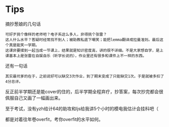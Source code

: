 # Tips

摘抄葱娘的几句话

```
可好歹挑个像样的老师吧？电子系这么多人，非得挑个张雷？
这人什么水平？答疑时经常找不到人；被助教私底下嘲笑；能把lemma翻译成拉曼准则。最后这个真是能笑一学期。
这课非要揉到一起当成一节课上，结果就是知识密度高，讲的很不详细。不是大家想自学，是上课基本上是张雷在自娱自乐（听学长说的），作业里还有很多和课件上不一样的东西。
```

还有一句话

```
其实最坑爹的在于，之前说好可以缺交3次作业，到了期末变成了只能缺交1次。于是就被多扣了4分总评。
```

反正前半学期还是能cover的住的，后半学期全程弃疗，抄答案，每次抄完都会很佩服自己又画了一幅画出来。

至于考试，没有yzh给计64的助攻和ljs给我讲5个小时的模电我估计会挂科吧（

都是对着往年卷overfit，考你overfit的水平如何。
